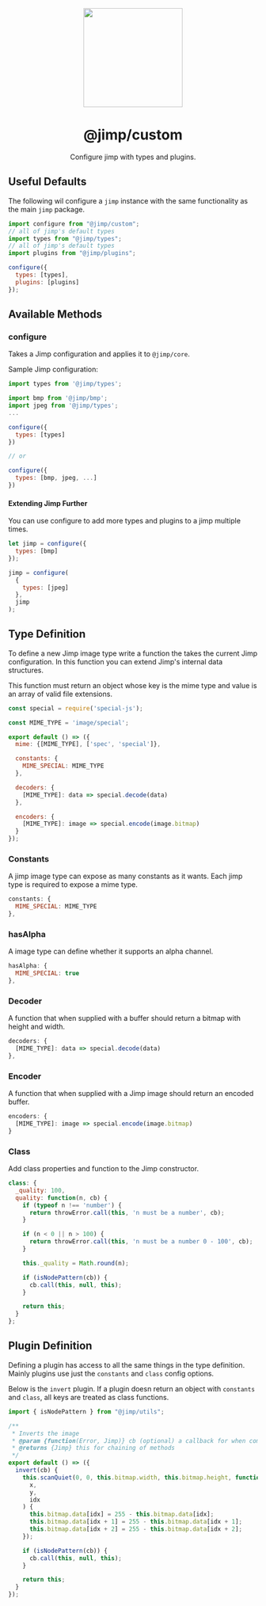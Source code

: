 <div align="center">
  <img width="200" height="200"
    src="https://s3.amazonaws.com/pix.iemoji.com/images/emoji/apple/ios-11/256/crayon.png">
  <h1>@jimp/custom</h1>
  <p>Configure jimp with types and plugins.</p>
</div>

## Useful Defaults

The following wil configure a `jimp` instance with the same functionality as the main `jimp` package.

```js
import configure from "@jimp/custom";
// all of jimp's default types
import types from "@jimp/types";
// all of jimp's default types
import plugins from "@jimp/plugins";

configure({
  types: [types],
  plugins: [plugins]
});
```

## Available Methods

### configure

Takes a Jimp configuration and applies it to `@jimp/core`.

Sample Jimp configuration:

```js
import types from '@jimp/types';

import bmp from '@jimp/bmp';
import jpeg from '@jimp/types';
...

configure({
  types: [types]
})

// or

configure({
  types: [bmp, jpeg, ...]
})
```

#### Extending Jimp Further

You can use configure to add more types and plugins to a jimp multiple times.

```js
let jimp = configure({
  types: [bmp]
});

jimp = configure(
  {
    types: [jpeg]
  },
  jimp
);
```

## Type Definition

To define a new Jimp image type write a function the takes the current Jimp configuration. In this function you can extend Jimp's internal data structures.

This function must return an object whose key is the mime type and value is an array of valid file extensions.

```js
const special = require('special-js');

const MIME_TYPE = 'image/special';

export default () => ({
  mime: {[MIME_TYPE], ['spec', 'special']},

  constants: {
    MIME_SPECIAL: MIME_TYPE
  },

  decoders: {
    [MIME_TYPE]: data => special.decode(data)
  },

  encoders: {
    [MIME_TYPE]: image => special.encode(image.bitmap)
  }
});
```

### Constants

A jimp image type can expose as many constants as it wants. Each jimp type is required to expose a mime type.

```js
constants: {
  MIME_SPECIAL: MIME_TYPE
},
```

### hasAlpha

A image type can define whether it supports an alpha channel.

```js
hasAlpha: {
  MIME_SPECIAL: true
},
```

### Decoder

A function that when supplied with a buffer should return a bitmap with height and width.

```js
decoders: {
  [MIME_TYPE]: data => special.decode(data)
},
```

### Encoder

A function that when supplied with a Jimp image should return an encoded buffer.

```js
encoders: {
  [MIME_TYPE]: image => special.encode(image.bitmap)
}
```

### Class

Add class properties and function to the Jimp constructor.

```js
class: {
  _quality: 100,
  quality: function(n, cb) {
    if (typeof n !== 'number') {
      return throwError.call(this, 'n must be a number', cb);
    }

    if (n < 0 || n > 100) {
      return throwError.call(this, 'n must be a number 0 - 100', cb);
    }

    this._quality = Math.round(n);

    if (isNodePattern(cb)) {
      cb.call(this, null, this);
    }

    return this;
  }
};
```

## Plugin Definition

Defining a plugin has access to all the same things in the type definition. Mainly plugins use just the `constants` and `class` config options.

Below is the `invert` plugin. If a plugin doesn return an object with `constants` and `class`, all keys are treated as class functions.

```js
import { isNodePattern } from "@jimp/utils";

/**
 * Inverts the image
 * @param {function(Error, Jimp)} cb (optional) a callback for when complete
 * @returns {Jimp} this for chaining of methods
 */
export default () => ({
  invert(cb) {
    this.scanQuiet(0, 0, this.bitmap.width, this.bitmap.height, function(
      x,
      y,
      idx
    ) {
      this.bitmap.data[idx] = 255 - this.bitmap.data[idx];
      this.bitmap.data[idx + 1] = 255 - this.bitmap.data[idx + 1];
      this.bitmap.data[idx + 2] = 255 - this.bitmap.data[idx + 2];
    });

    if (isNodePattern(cb)) {
      cb.call(this, null, this);
    }

    return this;
  }
});
```
